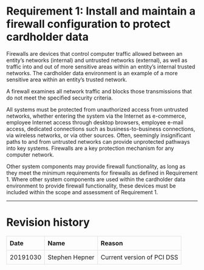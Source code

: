 Requirement 1: Install and maintain a firewall configuration to protect cardholder data
=======================================================================================

Firewalls are devices that control computer traffic allowed between an
entity’s networks (internal) and untrusted networks (external), as well
as traffic into and out of more sensitive areas within an entity’s
internal trusted networks. The cardholder data environment is an example
of a more sensitive area within an entity’s trusted network.

A firewall examines all network traffic and blocks those transmissions
that do not meet the specified security criteria.

All systems must be protected from unauthorized access from untrusted
networks, whether entering the system via the Internet as e-commerce,
employee Internet access through desktop browsers, employee e-mail
access, dedicated connections such as business-to-business connections,
via wireless networks, or via other sources. Often, seemingly
insignificant paths to and from untrusted networks can provide
unprotected pathways into key systems. Firewalls are a key protection
mechanism for any computer network.

Other system components may provide firewall functionality, as long as
they meet the minimum requirements for firewalls as defined in
Requirement 1. Where other system components are used within the
cardholder data environment to provide firewall functionality, these
devices must be included within the scope and assessment of Requirement
1.

------------------------------------------------------------------------

Revision history
================

<style>
table { border-collapse: collapse; width: 100%; }
td, th { border: 1px solid #dddddd; text-align: left; padding: 8px; }
</style>
<table>
<tr>
<th>
Date
</th>
<th>
Name
</th>
<th>
Reason
</th>
</tr>
<tr>
<td>
20191030
</td>
<td>
Stephen Hepner
</td>
<td>
Current version of PCI DSS
</td>
</tr>
</table>
